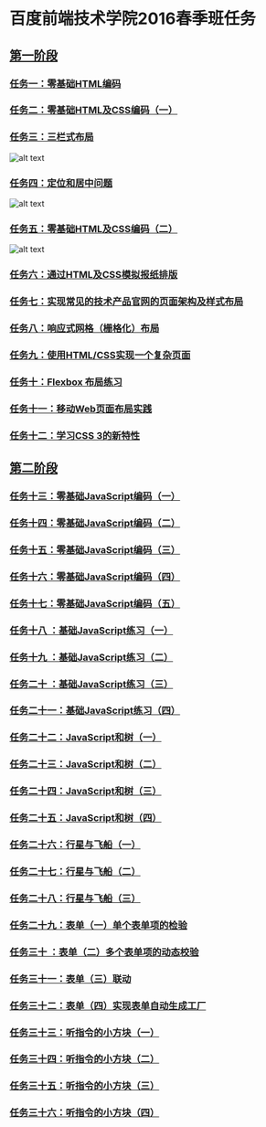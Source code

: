 # 百度前端技术学院2016春季班任务

## [第一阶段](http://mp.weixin.qq.com/s?__biz=MzA4MjUyNjY3Nw==&mid=401956006&idx=1&sn=bbf72ea5c17894c3a5423d8b3bdb7d9a#rd)

### [任务一：零基础HTML编码](http://ife.baidu.com/task/detail?taskId=1)

### [任务二：零基础HTML及CSS编码（一）](http://ife.baidu.com/task/detail?taskId=2)

### [任务三：三栏式布局](https://github.com/andy1li/baidu-ife-2016-spring/tree/master/task-1-3)
![alt text](http://7xrp04.com1.z0.glb.clouddn.com/task_1_3_1.png "三栏式布局")

### [任务四：定位和居中问题](https://github.com/andy1li/baidu-ife-2016-spring/tree/master/task-1-4)
![alt text](http://7xrp04.com1.z0.glb.clouddn.com/task_1_4_1.png "定位和居中问题")

### [任务五：零基础HTML及CSS编码（二）](https://github.com/andy1li/baidu-ife-2016-spring/tree/master/task-1-5)
![alt text](http://7xrp04.com1.z0.glb.clouddn.com/task_1_5_1.jpg "零基础HTML及CSS编码（二）")

### [任务六：通过HTML及CSS模拟报纸排版](http://ife.baidu.com/task/detail?taskId=6)

### [任务七：实现常见的技术产品官网的页面架构及样式布局](http://ife.baidu.com/task/detail?taskId=7)

### [任务八：响应式网格（栅格化）布局](http://ife.baidu.com/task/detail?taskId=8)

### [任务九：使用HTML/CSS实现一个复杂页面](http://ife.baidu.com/task/detail?taskId=9)

### [任务十：Flexbox 布局练习](http://ife.baidu.com/task/detail?taskId=10)

### [任务十一：移动Web页面布局实践](http://ife.baidu.com/task/detail?taskId=11)

### [任务十二：学习CSS 3的新特性](http://ife.baidu.com/task/detail?taskId=12)


## [第二阶段](http://mp.weixin.qq.com/s?__biz=MzA4MjUyNjY3Nw==&mid=402057593&idx=1&sn=ef20d1808470688bee1c8e242349b47c#rd)

### [任务十三：零基础JavaScript编码（一）](https://github.com/andy1li/baidu-ife-2016-spring/tree/master/task-2-13)

### [任务十四：零基础JavaScript编码（二）](https://github.com/andy1li/baidu-ife-2016-spring/tree/master/task-2-14)

### [任务十五：零基础JavaScript编码（三）]()

### [任务十六：零基础JavaScript编码（四）]()

### [任务十七：零基础JavaScript编码（五）]()


### [任务十八  ：基础JavaScript练习（一）]()

### [任务十九  ：基础JavaScript练习（二）]()

### [任务二十  ：基础JavaScript练习（三）]()

### [任务二十一：基础JavaScript练习（四）]()


### [任务二十二：JavaScript和树（一）]()

### [任务二十三：JavaScript和树（二）]()

### [任务二十四：JavaScript和树（三）]()

### [任务二十五：JavaScript和树（四）]()


### [任务二十六：行星与飞船（一）]()

### [任务二十七：行星与飞船（二）]()

### [任务二十八：行星与飞船（三）]()


### [任务二十九：表单（一）单个表单项的检验]()

### [任务三十  ：表单（二）多个表单项的动态校验]()

### [任务三十一：表单（三）联动]()

### [任务三十二：表单（四）实现表单自动生成工厂]()


### [任务三十三：听指令的小方块（一）]()

### [任务三十四：听指令的小方块（二）]()

### [任务三十五：听指令的小方块（三）]()

### [任务三十六：听指令的小方块（四）]()

